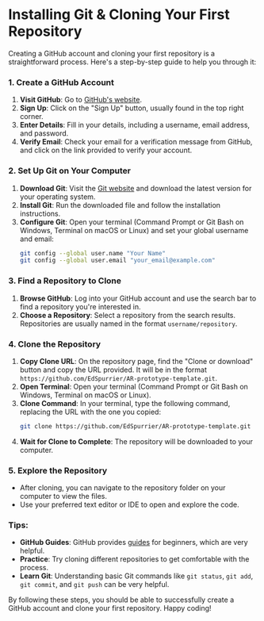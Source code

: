 # Installing Git & Cloning Your First Repository
Creating a GitHub account and cloning your first repository is a straightforward process. Here's a step-by-step guide to help you through it:

### 1. Create a GitHub Account
1. **Visit GitHub**: Go to [GitHub's website](https://github.com).
2. **Sign Up**: Click on the "Sign Up" button, usually found in the top right corner.
3. **Enter Details**: Fill in your details, including a username, email address, and password.
4. **Verify Email**: Check your email for a verification message from GitHub, and click on the link provided to verify your account.

### 2. Set Up Git on Your Computer
1. **Download Git**: Visit the [Git website](https://git-scm.com/downloads) and download the latest version for your operating system.
2. **Install Git**: Run the downloaded file and follow the installation instructions.
3. **Configure Git**: Open your terminal (Command Prompt or Git Bash on Windows, Terminal on macOS or Linux) and set your global username and email:
   ```bash
   git config --global user.name "Your Name"
   git config --global user.email "your_email@example.com"
   ```

### 3. Find a Repository to Clone
1. **Browse GitHub**: Log into your GitHub account and use the search bar to find a repository you're interested in.
2. **Choose a Repository**: Select a repository from the search results. Repositories are usually named in the format `username/repository`.

### 4. Clone the Repository
1. **Copy Clone URL**: On the repository page, find the "Clone or download" button and copy the URL provided. It will be in the format `https://github.com/EdSpurrier/AR-prototype-template.git`.
2. **Open Terminal**: Open your terminal (Command Prompt or Git Bash on Windows, Terminal on macOS or Linux).
3. **Clone Command**: In your terminal, type the following command, replacing the URL with the one you copied:
   ```bash
   git clone https://github.com/EdSpurrier/AR-prototype-template.git
   ```
4. **Wait for Clone to Complete**: The repository will be downloaded to your computer.

### 5. Explore the Repository
- After cloning, you can navigate to the repository folder on your computer to view the files.
- Use your preferred text editor or IDE to open and explore the code.

### Tips:
- **GitHub Guides**: GitHub provides [guides](https://guides.github.com/) for beginners, which are very helpful.
- **Practice**: Try cloning different repositories to get comfortable with the process.
- **Learn Git**: Understanding basic Git commands like `git status`, `git add`, `git commit`, and `git push` can be very helpful.

By following these steps, you should be able to successfully create a GitHub account and clone your first repository. Happy coding!